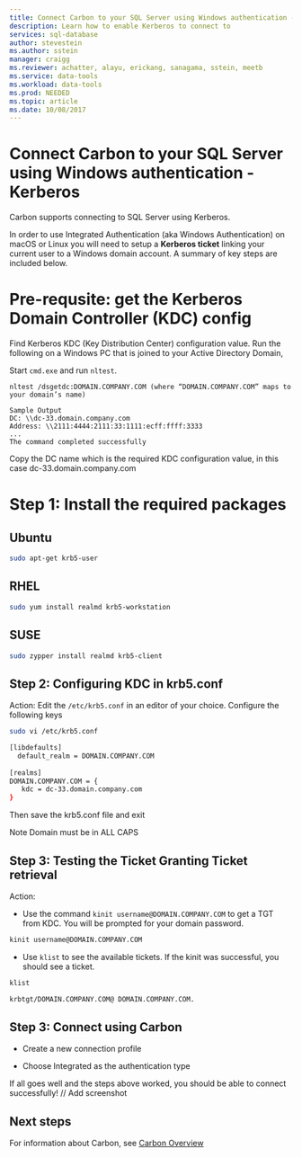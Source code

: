 ```yaml
---
title: Connect Carbon to your SQL Server using Windows authentication - Kerberos Microsoft Docs
description: Learn how to enable Kerberos to connect to 
services: sql-database
author: stevestein
ms.author: sstein
manager: craigg
ms.reviewer: achatter, alayu, erickang, sanagama, sstein, meetb
ms.service: data-tools
ms.workload: data-tools
ms.prod: NEEDED
ms.topic: article
ms.date: 10/08/2017
---
```

# Connect Carbon to your SQL Server using Windows authentication - Kerberos 

Carbon supports connecting to SQL Server using Kerberos.

In order to use Integrated Authentication (aka Windows Authentication) on macOS or Linux you will need to setup a **Kerberos ticket** linking your current user to a Windows domain account. A summary of key steps are included below.

# Pre-requsite: get the Kerberos Domain Controller (KDC) config

Find Kerberos KDC (Key Distribution Center) configuration value. Run the following on a Windows PC that is joined to your Active Directory Domain, 

Start `cmd.exe` and run `nltest`.

```
nltest /dsgetdc:DOMAIN.COMPANY.COM (where “DOMAIN.COMPANY.COM” maps to your domain’s name)

Sample Output
DC: \\dc-33.domain.company.com
Address: \\2111:4444:2111:33:1111:ecff:ffff:3333
...
The command completed successfully
```
Copy the DC name which is the required KDC configuration value, in this case dc-33.domain.company.com

# Step 1: Install the required packages

## Ubuntu

```bash 
sudo apt-get krb5-user
```

## RHEL
```bash 
sudo yum install realmd krb5-workstation
```

## SUSE
```bash 
sudo zypper install realmd krb5-client
```




## Step 2: Configuring KDC in krb5.conf

Action: Edit the `/etc/krb5.conf` in an editor of your choice. Configure the following keys

```bash
sudo vi /etc/krb5.conf

[libdefaults]
  default_realm = DOMAIN.COMPANY.COM
 
[realms]
DOMAIN.COMPANY.COM = {
   kdc = dc-33.domain.company.com
}
```

Then save the krb5.conf file and exit

Note Domain must be in ALL CAPS


## Step 3: Testing the Ticket Granting Ticket retrieval

Action:
* Use the command `kinit username@DOMAIN.COMPANY.COM` to get a TGT from KDC. You will be prompted for your domain password.

```bash
kinit username@DOMAIN.COMPANY.COM
```

* Use `klist` to see the available tickets. If the kinit was successful, you should see a ticket. 

```bash
klist

krbtgt/DOMAIN.COMPANY.COM@ DOMAIN.COMPANY.COM.
```

## Step 3: Connect using Carbon

* Create a new connection profile

* Choose Integrated as the authentication type

If all goes well and the steps above worked, you should be able to connect successfully!
// Add screenshot



## Next steps
For information about Carbon, see [Carbon Overview](overview.md)
